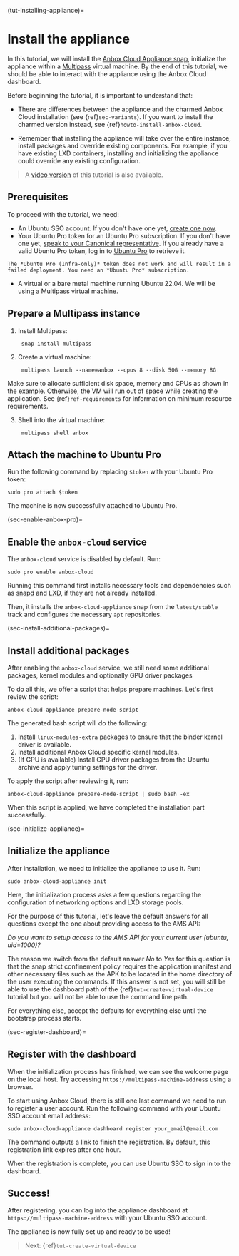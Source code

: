 (tut-installing-appliance)=
# Install the appliance

In this tutorial, we will install the [Anbox Cloud Appliance snap](https://snapcraft.io/anbox-cloud-appliance), initialize the appliance within a [Multipass](https://canonical.com/multipass) virtual machine. By the end of this tutorial, we should be able to interact with the appliance using the Anbox Cloud dashboard.

Before beginning the tutorial, it is important to understand that:

- There are differences between the appliance and the charmed Anbox Cloud installation (see {ref}`sec-variants`). If you want to install the charmed version instead, see {ref}`howto-install-anbox-cloud`.

- Remember that installing the appliance will take over the entire instance, install packages and override existing components. For example, if you have existing LXD containers, installing and initializing the appliance could override any existing configuration.

> A [video version](https://youtu.be/D9iEd88IYBs) of this tutorial is also available.

## Prerequisites

To proceed with the tutorial, we need:

- An Ubuntu SSO account. If you don't have one yet, [create one now](https://login.ubuntu.com).
- Your Ubuntu Pro token for an Ubuntu Pro subscription. If you don't have one yet, [speak to your Canonical representative](https://anbox-cloud.io/contact-us). If you already have a valid Ubuntu Pro token, log in to [Ubuntu Pro](https://ubuntu.com/pro) to retrieve it.
```{note}
The *Ubuntu Pro (Infra-only)* token does not work and will result in a failed deployment. You need an *Ubuntu Pro* subscription.
```
- A virtual or a bare metal machine running Ubuntu 22.04. We will be using a Multipass virtual machine.

## Prepare a Multipass instance

1. Install Multipass:

        snap install multipass

2. Create a virtual machine:

        multipass launch --name=anbox --cpus 8 --disk 50G --memory 8G
    
Make sure to allocate sufficient disk space, memory and CPUs as shown in the example. Otherwise, the VM will run out of space while creating the application. See {ref}`ref-requirements` for information on minimum resource requirements.

3. Shell into the virtual machine:

        multipass shell anbox

## Attach the machine to Ubuntu Pro

Run the following command by replacing `$token` with your Ubuntu Pro token:

    sudo pro attach $token

The machine is now successfully attached to Ubuntu Pro.

(sec-enable-anbox-pro)=
## Enable the `anbox-cloud` service

The `anbox-cloud` service is disabled by default. Run:

    sudo pro enable anbox-cloud

Running this command first installs necessary tools and dependencies such as [snapd](https://snapcraft.io/snapd) and [LXD](https://snapcraft.io/lxd), if they are not already installed.

Then, it installs the `anbox-cloud-appliance` snap from the `latest/stable` track and configures the necessary `apt` repositories.

(sec-install-additional-packages)=
## Install additional packages

After enabling the `anbox-cloud` service, we still need some additional packages, kernel modules and optionally GPU driver packages

To do all this, we offer a script that helps prepare machines. Let's first review the script:

    anbox-cloud-appliance prepare-node-script

The generated bash script will do the following:

1. Install `linux-modules-extra` packages to ensure that the binder kernel driver is available.
2. Install additional Anbox Cloud specific kernel modules.
3. (If GPU is available) Install GPU driver packages from the Ubuntu archive and apply tuning settings for the driver.

To apply the script after reviewing it, run:

    anbox-cloud-appliance prepare-node-script | sudo bash -ex

When this script is applied, we have completed the installation part successfully.

(sec-initialize-appliance)=
## Initialize the appliance

After installation, we need to initialize the appliance to use it. Run:

    sudo anbox-cloud-appliance init

Here, the initialization process asks a few questions regarding the configuration of networking options and LXD storage pools.

For the purpose of this tutorial, let's leave the default answers for all questions except the one about providing access to the AMS API:

*Do you want to setup access to the AMS API for your current user (ubuntu, uid=1000)?*

The reason we switch from the default answer *No* to *Yes* for this question is that the snap strict confinement policy requires the application manifest and other necessary files such as the APK to be located in the home directory of the user executing the commands. If this answer is not set, you will still be able to use the dashboard path of the {ref}`tut-create-virtual-device` tutorial but you will not be able to use the command line path.

For everything else, accept the defaults for everything else until the bootstrap process starts.

(sec-register-dashboard)=
## Register with the dashboard

When the initialization process has finished, we can see the welcome page on the local host. Try accessing `https://multipass-machine-address` using a browser.

To start using Anbox Cloud, there is still one last command we need to run to register a user account. Run the following command with your Ubuntu SSO account email address:

    sudo anbox-cloud-appliance dashboard register your_email@email.com

The command outputs a link to finish the registration. By default, this registration link expires after one hour.

When the registration is complete, you can use Ubuntu SSO to sign in to the dashboard.

## Success!

After registering, you can log into the appliance dashboard at `https://multipass-machine-address` with your Ubuntu SSO account.

The appliance is now fully set up and ready to be used!

> Next: {ref}`tut-create-virtual-device`
